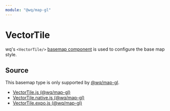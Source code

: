 ```yaml
---
module: "@wq/map-gl"
---
```


# VectorTile

wq's `<VectorTile/>` [basemap component][basemap] is used to configure the base map style.

## Source

This basemap type is only supported by [@wq/map-gl].

 * [VectorTile.js (@wq/map-gl)][mapgl-src]
 * [VectorTile.native.js (@wq/map-gl)][mapgl-native-src]
 * [VectorTile.expo.js (@wq/map-gl)][mapgl-expo-src]

[basemap]: ./index.md
[@wq/map-gl]: ../@wq/map-gl.md

[mapgl-src]: https://github.com/wq/wq.app/blob/main/packages/map-gl/src/basemaps/VectorTile.js
[mapgl-native-src]: https://github.com/wq/wq.app/blob/main/packages/map-gl/src/basemaps/VectorTile.native.js
[mapgl-expo-src]: https://github.com/wq/wq.app/blob/main/packages/map-gl/src/basemaps/VectorTile.expo.js

